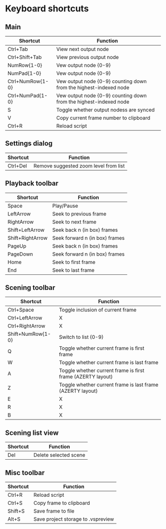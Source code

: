 # Keyboard shortcuts

## Main
| Shortcut | Function |
| ------------- | ------------- |
| Ctrl+Tab | View next output node |
| Ctrl+Shift+Tab | View previous output node |
| NumRow{1-0} | Vew output node {0-9} |
| NumPad{1-0} | Vew output node {0-9} |
| Ctrl+NumRow{1-0} | Vew output node {0-9} counting down from the highest-indexed node |
| Ctrl+NumPad{1-0} | Vew output node {0-9} counting down from the highest-indexed node |
| S | Toggle whether output nodess are synced |
| V | Copy current frame number to clipboard |
| Ctrl+R | Reload script |

## Settings dialog
| Shortcut | Function |
| ------------- | ------------- |
| Ctrl+Del | Remove suggested zoom level from list |

## Playback toolbar
| Shortcut | Function |
| ------------- | ------------- |
| Space | Play/Pause |
| LeftArrow | Seek to previous frame |
| RightArrow | Seek to next frame |
| Shift+LeftArrow | Seek back n (in box) frames |
| Shift+RightArrow | Seek forward n (in box) frames |
| PageUp | Seek back n (in box) frames |
| PageDown | Seek forward n (in box) frames |
| Home | Seek to first frame |
| End | Seek to last frame |

## Scening toolbar
| Shortcut | Function |
| ------------- | ------------- |
| Ctrl+Space | Toggle inclusion of current frame |
| Ctrl+LeftArrow | X |
| Ctrl+RightArrow | X |
| Shift+NumRow{1-0} | Switch to list {0-9} |
| Q | Toggle whether current frame is first frame |
| W | Toggle whether current frame is last frame |
| A | Toggle whether current frame is first frame (AZERTY layout) |
| Z | Toggle whether current frame is last frame (AZERTY layout) |
| E | X |
| R | X |
| B | X |

## Scening list view
| Shortcut | Function |
| ------------- | ------------- |
| Del | Delete selected scene |

## Misc toolbar
| Shortcut | Function |
| ------------- | ------------- |
| Ctrl+R | Reload script |
| Ctrl+S | Copy frame to clipboard |
| Shift+S | Save frame to file |
| Alt+S | Save project storage to .vspreview |
